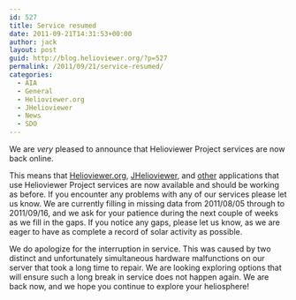 ```yaml
---
id: 527
title: Service resumed
date: 2011-09-21T14:31:53+00:00
author: jack
layout: post
guid: http://blog.helioviewer.org/?p=527
permalink: /2011/09/21/service-resumed/
categories:
  - AIA
  - General
  - Helioviewer.org
  - JHelioviewer
  - News
  - SDO
---
```

We are _very_ pleased to announce that Helioviewer Project services are now back online.  


This means that [Helioviewer.org](http://www.helioviewer.org), [JHelioviewer](http://www.jhelioviewer.org), and [other](http://wordpress.org/extend/plugins/helioviewerorg-latest-image-of-the-sun/) applications that use Helioviewer Project services are now available and should be working as before. If you encounter any problems with any of our services please let us know. We are currently filling in missing data from 2011/08/05 through to 2011/09/16, and we ask for your patience during the next couple of weeks as we fill in the gaps. If you notice any gaps, please let us know, as we are eager to have as complete a record of solar activity as possible.

We do apologize for the interruption in service. This was caused by two distinct and unfortunately simultaneous hardware malfunctions on our server that took a long time to repair. We are looking exploring options that will ensure such a long break in service does not happen again. We are back now, and we hope you continue to explore your heliosphere!

